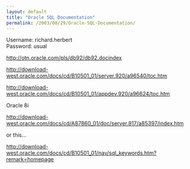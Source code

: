 ```yaml
---
layout: default
title: "Oracle SQL Documentation"
permalink: /2003/08/29/Oracle-SQL-Documentation/
---
```


<P>Username: richard.herbert<BR>Password: usual</P>
<P><A class="" href="http://otn.oracle.com/pls/db92/db92.docindex" target=_blank>http://otn.oracle.com/pls/db92/db92.docindex</A></P>
<P><A class="" href="http://download-west.oracle.com/docs/cd/B10501_01/server.920/a96540/toc.htm" target=_blank>http://download-west.oracle.com/docs/cd/B10501_01/server.920/a96540/toc.htm</A></P>
<P><A class="" href="http://download-west.oracle.com/docs/cd/B10501_01/appdev.920/a96624/toc.htm" target=_blank>http://download-west.oracle.com/docs/cd/B10501_01/appdev.920/a96624/toc.htm</A></P>
<P>Oracle 8i</P>
<P><A class="" href="http://download-west.oracle.com/docs/cd/A87860_01/doc/server.817/a85397/index.htm" target=_blank>http://download-west.oracle.com/docs/cd/A87860_01/doc/server.817/a85397/index.htm</A></P>
<P>or this...</P>
<P><A class="" href="http://download-west.oracle.com/docs/cd/B10501_01/nav/sql_keywords.htm?remark=homepage" target=_blank>http://download-west.oracle.com/docs/cd/B10501_01/nav/sql_keywords.htm?remark=homepage</A></P>